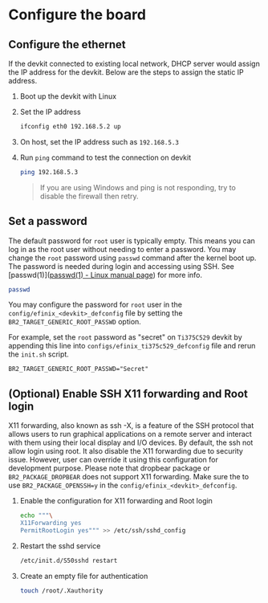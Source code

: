 # Configure the board

## Configure the ethernet

If the devkit connected to existing local network, DHCP server would assign the IP address for the devkit. Below are the steps to assign the static IP address.

1. Boot up the devkit with Linux

2. Set the IP address
   
   ```bash
   ifconfig eth0 192.168.5.2 up
   ```

3. On host, set the IP address such as `192.168.5.3`

4. Run `ping` command to test the connection on devkit
   
   ```bash
   ping 192.168.5.3
   ```
   
   > If you are using Windows and ping is not responding, try to disable the firewall then retry.

## Set a password

The default password for `root` user is typically empty. This means you can log in as the root user without needing to enter a password. You may change the `root` password using `passwd` command after the kernel boot up. The password is needed during login and accessing using SSH. See [passwd(1)]([passwd(1) - Linux manual page](https://www.man7.org/linux/man-pages/man1/passwd.1.html)) for more info.

```bash
passwd
```

You may configure the password for `root` user in the `config/efinix_<devkit>_defconfig` file by setting the `BR2_TARGET_GENERIC_ROOT_PASSWD` option.

For example, set the `root` password as "secret" on `Ti375C529` devkit by appending this line into `configs/efinix_ti375c529_defconfig` file and rerun the `init.sh` script.

```
BR2_TARGET_GENERIC_ROOT_PASSWD="Secret"
```

## (Optional) Enable SSH X11 forwarding and Root login

X11 forwarding, also known as ssh -X, is a feature of the SSH protocol that allows users to run graphical applications on a remote server and interact with them using their local display and I/O devices. By default, the ssh not allow login using root. It also disable the X11 forwarding due to security issue. However, user can override it using this configuration for development purpose. Please note that dropbear package or `BR2_PACKAGE_DROPBEAR` does not support X11 forwarding. Make sure the to use `BR2_PACKAGE_OPENSSH=y` in the `config/efinix_<devkit>_defconfig`.

1. Enable the configuration for X11 forwarding and Root login
   
   ```bash
   echo """\
   X11Forwarding yes
   PermitRootLogin yes""" >> /etc/ssh/sshd_config
   ```

2. Restart the sshd service
   
   ```bash
   /etc/init.d/S50sshd restart
   ```

3. Create an empty file for authentication
   
   ```bash
   touch /root/.Xauthority
   ```
